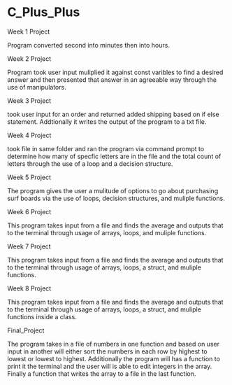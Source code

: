 # C_Plus_Plus


Week 1 Project

Program converted second into minutes then into hours.



Week 2 Project

Program took user input muliplied it against const varibles to find a desired answer and then presented that answer in an agreeable way through the use of manipulators.

Week 3 Project

took user input for an order and returned added shipping based on if else statement. Addtionally it writes the output of the program to a txt file.

Week 4 Project

took file in same folder and ran the program via command prompt to determine how many of specfic letters are in the file and the total count of letters through the use of a loop and a decision structure.

Week 5 Project

The program gives the user a mulitude of options to go about purchasing surf boards via the use of loops, decision structures, and muliple functions.

Week 6 Project

This program takes input from a file and finds the average and outputs that to the terminal through usage of arrays, loops, and muliple functions.

Week 7 Project

This program takes input from a file and finds the average and outputs that to the terminal through usage of arrays, loops, a struct, and muliple functions.

Week 8 Project

This program takes input from a file and finds the average and outputs that to the terminal through usage of arrays, loops, a struct, and muliple functions inside a class.

Final_Project

The program takes in a file of numbers in one function and based on user input in another will either sort the numbers in each 
row by highest to lowest or lowest to highest. Additionally the program will has a function to print it the terminal and the 
user will is able to edit integers in the array. Finally a function that writes the array to a file in the last function.